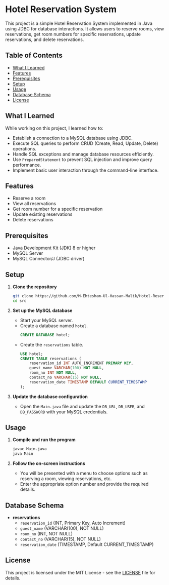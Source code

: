 # Hotel Reservation System

This project is a simple Hotel Reservation System implemented in Java using JDBC for database interactions. It allows users to reserve rooms, view reservations, get room numbers for specific reservations, update reservations, and delete reservations.

## Table of Contents

- [What I Learned](#what-i-learned)
- [Features](#features)
- [Prerequisites](#prerequisites)
- [Setup](#setup)
- [Usage](#usage)
- [Database Schema](#database-schema)
- [License](#license)

## What I Learned

While working on this project, I learned how to:

- Establish a connection to a MySQL database using JDBC.
- Execute SQL queries to perform CRUD (Create, Read, Update, Delete) operations.
- Handle SQL exceptions and manage database resources efficiently.
- Use `PreparedStatement` to prevent SQL injection and improve query performance.
- Implement basic user interaction through the command-line interface.

## Features

- Reserve a room
- View all reservations
- Get room number for a specific reservation
- Update existing reservations
- Delete reservations

## Prerequisites

- Java Development Kit (JDK) 8 or higher
- MySQL Server
- MySQL Connector/J (JDBC driver)

## Setup

1. **Clone the repository**
   ```bash
   git clone https://github.com/M-Ehtesham-Ul-Hassan-Malik/Hotel-Reservation-System-using-JDBC.git
   cd src
   ```

2. **Set up the MySQL database**
    - Start your MySQL server.
    - Create a database named `hotel`.
      ```sql
      CREATE DATABASE hotel;
      ```
    - Create the `reservations` table.
      ```sql
      USE hotel;
      CREATE TABLE reservations (
          reservation_id INT AUTO_INCREMENT PRIMARY KEY,
          guest_name VARCHAR(100) NOT NULL,
          room_no INT NOT NULL,
          contact_no VARCHAR(15) NOT NULL,
          reservation_date TIMESTAMP DEFAULT CURRENT_TIMESTAMP
      );
      ```

3. **Update the database configuration**
    - Open the `Main.java` file and update the `DB_URL`, `DB_USER`, and `DB_PASSWORD` with your MySQL credentials.

## Usage

1. **Compile and run the program**
   ```bash
   javac Main.java
   java Main
   ```

2. **Follow the on-screen instructions**
    - You will be presented with a menu to choose options such as reserving a room, viewing reservations, etc.
    - Enter the appropriate option number and provide the required details.

## Database Schema

- **reservations**
    - `reservation_id` (INT, Primary Key, Auto Increment)
    - `guest_name` (VARCHAR(100), NOT NULL)
    - `room_no` (INT, NOT NULL)
    - `contact_no` (VARCHAR(15), NOT NULL)
    - `reservation_date` (TIMESTAMP, Default CURRENT_TIMESTAMP)

## License

This project is licensed under the MIT License - see the [LICENSE](LICENSE) file for details.

